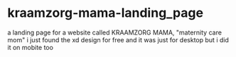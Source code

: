 # kraamzorg-mama-landing_page

a landing page for a website called KRAAMZORG MAMA, "maternity care mom"
i just found the xd design for free and it was just for desktop but i did it on mobite too
